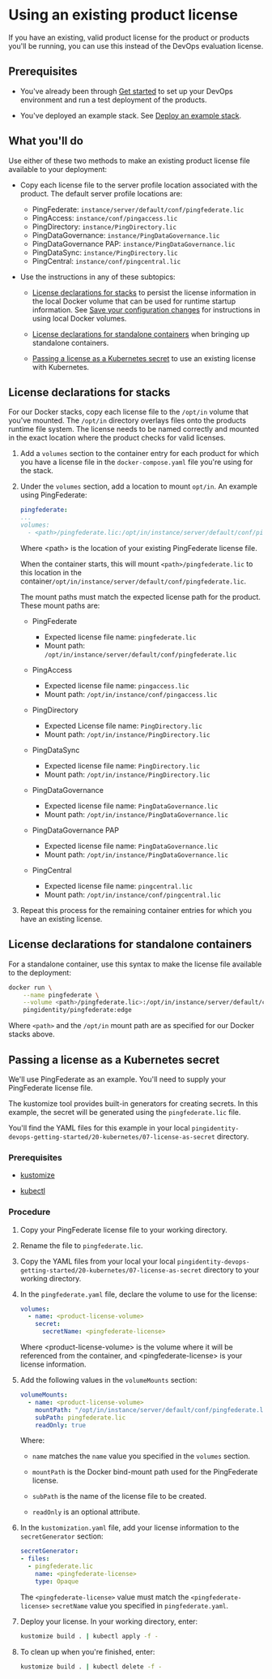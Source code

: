 # Using an existing product license

If you have an existing, valid product license for the product or products you'll be running, you can use this instead of the DevOps evaluation license.

## Prerequisites

* You've already been through [Get started](getStarted.md) to set up your DevOps environment and run a test deployment of the products.

* You've deployed an example stack. See [Deploy an example stack](getStartedWithGitRepo.md).

## What you'll do

Use either of these two methods to make an existing product license file available to your deployment:

* Copy each license file to the server profile location associated with the product. The default server profile locations are:
  * PingFederate: `instance/server/default/conf/pingfederate.lic`
  * PingAccess: `instance/conf/pingaccess.lic`
  * PingDirectory: `instance/PingDirectory.lic`
  * PingDataGovernance: `instance/PingDataGovernance.lic`
  * PingDataGovernance PAP: `instance/PingDataGovernance.lic`
  * PingDataSync: `instance/PingDirectory.lic`
  * PingCentral: `instance/conf/pingcentral.lic`

* Use the instructions in any of these subtopics:

  * [License declarations for stacks](#license-declarations-for-stacks) to persist the license information in the local Docker volume that can be used for runtime startup information. See [Save your configuration changes](saveConfigs.md) for instructions in using local Docker volumes.

  * [License declarations for standalone containers](#license-declarations-for-standalone-containers) when bringing up standalone containers.

  * [Passing a license as a Kubernetes secret](#passing-a-license-as-a-kubernetes-secret) to use an existing license with Kubernetes.

## License declarations for stacks

For our Docker stacks, copy each license file to the `/opt/in` volume that you've mounted. The `/opt/in` directory overlays files onto the products runtime file system. The license needs to be named correctly and mounted in the exact location where the product checks for valid licenses.

 1. Add a `volumes` section to the container entry for each product for which you have a license file in the `docker-compose.yaml` file you're using for the stack.

 2. Under the `volumes` section, add a location to mount `opt/in`. An example using PingFederate:

    ```yaml
    pingfederate:
    ...
    volumes:
      - <path>/pingfederate.lic:/opt/in/instance/server/default/conf/pingfederate.lic
    ```

    Where &lt;path&gt; is the location of your existing PingFederate license file.

    When the container starts, this will mount `<path>/pingfederate.lic` to this location in the container`/opt/in/instance/server/default/conf/pingfederate.lic`.

    The mount paths must match the expected license path for the product. These mount paths are:

    * PingFederate
      * Expected license file name: `pingfederate.lic`
      * Mount path: `/opt/in/instance/server/default/conf/pingfederate.lic`

    * PingAccess
      * Expected license file name: `pingaccess.lic`
      * Mount path: `/opt/in/instance/conf/pingaccess.lic`

    * PingDirectory
      * Expected License file name: `PingDirectory.lic`
      * Mount path: `/opt/in/instance/PingDirectory.lic`

    * PingDataSync
      * Expected license file name: `PingDirectory.lic`
      * Mount path: `/opt/in/instance/PingDirectory.lic`

    * PingDataGovernance
      * Expected license file name: `PingDataGovernance.lic`
      * Mount path: `/opt/in/instance/PingDataGovernance.lic`

    * PingDataGovernance PAP
      * Expected license file name: `PingDataGovernance.lic`
      * Mount path: `/opt/in/instance/PingDataGovernance.lic`

    * PingCentral
      * Expected license file name: `pingcentral.lic`
      * Mount path: `/opt/in/instance/conf/pingcentral.lic`

 3. Repeat this process for the remaining container entries for which you have an existing license.

## License declarations for standalone containers

For a standalone container, use this syntax to make the license file available to the deployment:

   ```bash
   docker run \
       --name pingfederate \
       --volume <path>/pingfederate.lic>:/opt/in/instance/server/default/conf/pingfederate.lic
       pingidentity/pingfederate:edge
   ```

   Where `<path>` and the `/opt/in` mount path are as specified for our Docker stacks above.

## Passing a license as a Kubernetes secret

We'll use PingFederate as an example. You'll need to supply your PingFederate license file.

The kustomize tool provides built-in generators for creating secrets. In this example, the secret will be generated using the `pingfederate.lic` file.

You'll find the YAML files for this example in your local `pingidentity-devops-getting-started/20-kubernetes/07-license-as-secret` directory.

### Prerequisites

* [kustomize](https://kustomize.io/)

* [kubectl](https://kubernetes.io/docs/tasks/tools/install-kubectl/)

### Procedure

1. Copy your PingFederate license file to your working directory.

2. Rename the file to `pingfederate.lic`.

3. Copy the YAML files from your local your local `pingidentity-devops-getting-started/20-kubernetes/07-license-as-secret` directory to your working directory.

4. In the `pingfederate.yaml` file, declare the volume to use for the license:

   ```yaml
   volumes:
     - name: <product-license-volume>
       secret:
         secretName: <pingfederate-license>
   ```

   Where &lt;product-license-volume&gt; is the volume where it will be referenced from the container, and &lt;pingfederate-license&gt; is your license information.

5. Add the following values in the `volumeMounts` section:

   ```yaml
   volumeMounts:
     - name: <product-license-volume>
       mountPath: "/opt/in/instance/server/default/conf/pingfederate.lic"
       subPath: pingfederate.lic
       readOnly: true
   ```

   Where:

     * `name` matches the `name` value you specified in the `volumes` section.

     * `mountPath` is the Docker bind-mount path used for the PingFederate license.

     * `subPath` is the name of the license file to be created.

     * `readOnly` is an optional attribute.

6. In the `kustomization.yaml` file, add your license information to the `secretGenerator` section:

   ```yaml
   secretGenerator:
   - files:
     - pingfederate.lic
       name: <pingfederate-license>
       type: Opaque
   ```

   The `<pingfederate-license>` value must match the `<pingfederate-license>` `secretName` value you specified in `pingfederate.yaml`.

7. Deploy your license. In your working directory, enter:

   ```bash
   kustomize build . | kubectl apply -f -
   ```

8. To clean up when you're finished, enter:

   ```bash
   kustomize build . | kubectl delete -f -
   ```
